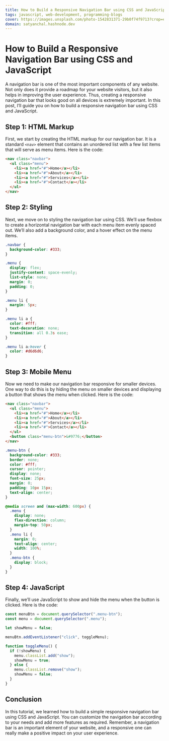 ```yaml
---
title: How to Build a Responsive Navigation Bar using CSS and JavaScript
tags: javascript, web-development, programming-blogs
cover: https://images.unsplash.com/photo-1542831371-29b0f74f9713?crop=entropy&cs=tinysrgb&fit=max&fm=jpg&ixid=MnwzNDExMjB8MHwxfHNlYXJjaHw1fHxoYWNraW5nfGVufDB8fHx8MTY3ODgyNjg2Nw&ixlib=rb-4.0.3&q=80&w=1080
domain: satyanchal.hashnode.dev
--- 
```

# How to Build a Responsive Navigation Bar using CSS and JavaScript

A navigation bar is one of the most important components of any website. Not only does it provide a roadmap for your website visitors, but it also helps in improving the user experience. Thus, creating a responsive navigation bar that looks good on all devices is extremely important. In this post, I’ll guide you on how to build a responsive navigation bar using CSS and JavaScript.

## Step 1: HTML Markup

First, we start by creating the HTML markup for our navigation bar. It is a standard `<nav>` element that contains an unordered list with a few list items that will serve as menu items. Here is the code:

```html
<nav class="navbar">
  <ul class="menu">
    <li><a href="#">Home</a></li>
    <li><a href="#">About</a></li>
    <li><a href="#">Services</a></li>
    <li><a href="#">Contact</a></li>
  </ul>
</nav>
```

## Step 2: Styling

Next, we move on to styling the navigation bar using CSS. We’ll use flexbox to create a horizontal navigation bar with each menu item evenly spaced out. We’ll also add a background color, and a hover effect on the menu items.

```css
.navbar {
  background-color: #333;
}

.menu {
  display: flex;
  justify-content: space-evenly;
  list-style: none;
  margin: 0;
  padding: 0;
}

.menu li {
  margin: 5px;
}

.menu li a {
  color: #fff;
  text-decoration: none;
  transition: all 0.3s ease;
}

.menu li a:hover {
  color: #d6d6d6;
}
```

## Step 3: Mobile Menu

Now we need to make our navigation bar responsive for smaller devices. One way to do this is by hiding the menu on smaller devices and displaying a button that shows the menu when clicked. Here is the code:

```html
<nav class="navbar">
  <ul class="menu">
    <li><a href="#">Home</a></li>
    <li><a href="#">About</a></li>
    <li><a href="#">Services</a></li>
    <li><a href="#">Contact</a></li>
  </ul>
  <button class="menu-btn">&#9776;</button>
</nav>
```

```css
.menu-btn {
  background-color: #333;
  border: none;
  color: #fff;
  cursor: pointer;
  display: none;
  font-size: 25px;
  margin: 0;
  padding: 10px 15px;
  text-align: center;
}

@media screen and (max-width: 600px) {
  .menu {
    display: none;
    flex-direction: column;
    margin-top: 50px;
  }
  .menu li {
    margin: 0;
    text-align: center;
    width: 100%;
  }
  .menu-btn {
    display: block;
  }
}
```

## Step 4: JavaScript

Finally, we’ll use JavaScript to show and hide the menu when the button is clicked. Here is the code:

```js
const menuBtn = document.querySelector(".menu-btn");
const menu = document.querySelector(".menu");

let showMenu = false;

menuBtn.addEventListener("click", toggleMenu);

function toggleMenu() {
  if (!showMenu) {
    menu.classList.add("show");
    showMenu = true;
  } else {
    menu.classList.remove("show");
    showMenu = false;
  }
}
```

## Conclusion 

In this tutorial, we learned how to build a simple responsive navigation bar using CSS and JavaScript. You can customize the navigation bar according to your needs and add more features as required. Remember, a navigation bar is an important element of your website, and a responsive one can really make a positive impact on your user experience.
